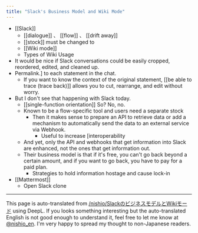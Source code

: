 ```yaml
---
title: "Slack's Business Model and Wiki Mode"
---
```


- [[Slack]]
    - [[dialogue]] 、 [[flow]] 、 [[drift away]]
    - [[stock]] must be changed to
    - [[Wiki mode]]
    - Types of Wiki Usage
- It would be nice if Slack conversations could be easily cropped, reordered, edited, and cleaned up.
- Permalink.] to each statement in the chat.
    - If you want to know the context of the original statement, [[be able to trace (trace back)]] allows you to cut, rearrange, and edit without worry.
- But I don't see that happening with Slack today.
    - [[single-function orientation]] So? No, no.
    - Known to be a flow-specific tool and users need a separate stock
        - Then it makes sense to prepare an API to retrieve data or add a mechanism to automatically send the data to an external service via Webhook.
            - Useful to increase [interoperability
    - And yet, only the API and webhooks that get information into Slack are enhanced, not the ones that get information out.
    - Their business model is that if it's free, you can't go back beyond a certain amount, and if you want to go back, you have to pay for a paid plan.
        - Strategies to hold information hostage and cause lock-in
- [[Mattermost]]
    - Open Slack clone

---
This page is auto-translated from [/nishio/SlackのビジネスモデルとWikiモード](https://scrapbox.io/nishio/SlackのビジネスモデルとWikiモード) using DeepL. If you looks something interesting but the auto-translated English is not good enough to understand it, feel free to let me know at [@nishio_en](https://twitter.com/nishio_en). I'm very happy to spread my thought to non-Japanese readers.